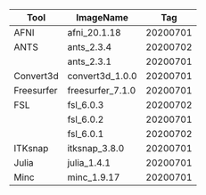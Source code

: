 | Tool      | ImageName         | Tag       |
|-----------|-------------------|-----------|
| AFNI      | afni_20.1.18      | 20200701  |
| ANTS      | ants_2.3.4        | 20200702  |
|           | ants_2.3.1        | 20200701  |
| Convert3d | convert3d_1.0.0   | 20200701  |
| Freesurfer| freesurfer_7.1.0  | 20200701  |
| FSL       | fsl_6.0.3         | 20200702  |
|           | fsl_6.0.2         | 20200701  |
|           | fsl_6.0.1         | 20200702  |
| ITKsnap   | itksnap_3.8.0     | 20200701  |
| Julia     | julia_1.4.1       | 20200701  |
| Minc      | minc_1.9.17       | 20200701  |